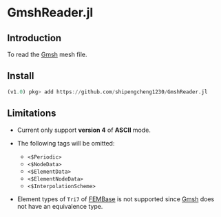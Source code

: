 # GmshReader.jl

## Introduction

To read the [Gmsh](http://gmsh.info/) mesh file.

## Install
```julia
(v1.0) pkg> add https://github.com/shipengcheng1230/GmshReader.jl
```

## Limitations

- Current only support **version 4** of **ASCII** mode.
- The following tags will be omitted:
    - `<$Periodic>`
    - `<$NodeData>`
    - `<$ElementData>`
    - `<$ElementNodeData>`
    - `<$InterpolationScheme>`


- Element types of `Tri7` of [FEMBase](https://github.com/JuliaFEM/FEMBase.jl) is not supported since [Gmsh](http://gmsh.info/) does not have an equivalence type.

